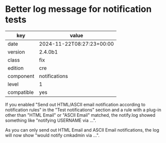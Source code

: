 [//]: # (werk v2)
# Better log message for notification tests

key        | value
---------- | ---
date       | 2024-11-22T08:27:23+00:00
version    | 2.4.0b1
class      | fix
edition    | cre
component  | notifications
level      | 1
compatible | yes

If you enabled "Send out HTML/ASCII email notification according to
notification rules" in the "Test notifications" section and a rule with a
plug-in other than "HTML Email" or "ASCII Email" matched, the notify.log showed
something like "notifying USERNAME via ...".

As you can only send out HTML Email and ASCII Email notifications, the log will
now show "would notify cmkadmin via ...".
